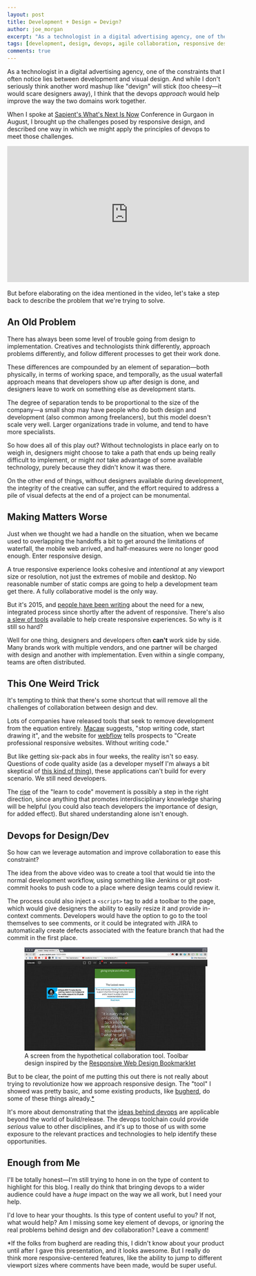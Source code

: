 ```yaml
---
layout: post
title: Development + Design = Devign?
author: joe_morgan
excerpt: "As a technologist in a digital advertising agency, one of the constraints that I often notice lies between development and visual design. And while I don't seriously think another word mashup like &quot;devign&quot; will stick (too cheesy&mdash;it would scare designers away), I think the devops approach would help."
tags: [development, design, devops, agile collaboration, responsive design]
comments: true
---
```


As a technologist in a digital advertising agency, one of the constraints that I often notice lies between development and visual design. And while I don't seriously think another word mashup like "devign" will stick (too cheesy&mdash;it would scare designers away), I think that the devops <em>approach</em> would help improve the way the two domains work together.

When I spoke at <a href="https://twitter.com/search?q=%23wnin2015&amp;src=typd" target="_blank" title="What's Next Is Now 2015 on Twitter">Sapient's What's Next Is Now</a> Conference in Gurgaon in August, I brought up the challenges posed by responsive design, and described one way in which we might apply the principles of devops to meet those challenges.

<iframe width="560" height="315" src="https://www.youtube.com/embed/F9JRKOPeATo" frameborder="0" allowfullscreen></iframe>

But before elaborating on the idea mentioned in the video, let's take a step back to describe the problem that we're trying to solve.

<!--break-->

## An Old Problem ##

There has always been some level of trouble going from design to implementation. Creatives and technologists think differently, approach problems differently, and follow different processes to get their work done.

These differences are compounded by an element of separation&mdash;both physically, in terms of working space, and temporally, as the usual waterfall approach means that developers show up after design is done, and designers leave to work on something else as development starts.

The degree of separation tends to be proportional to the size of the company&mdash;a small shop may have people who do both design and development (also common among freelancers), but this model doesn't scale very well. Larger organizations trade in volume, and tend to have more specialists.

So how does all of this play out? Without technologists in place early on to weigh in, designers might choose to take a path that ends up being really difficult to implement, or might <em>not</em> take advantage of some available technology, purely because they didn't know it was there.

On the other end of things, without designers available during development, the integrity of the creative can suffer, and the effort required to address a pile of visual defects at the end of a project can be monumental.

## Making Matters Worse ##

Just when we thought we had a handle on the situation, when we became used to overlapping the handoffs a bit to get around the limitations of waterfall, the mobile web arrived, and half-measures were no longer good enough. Enter responsive design.

A true responsive experience looks cohesive and <em>intentional</em> at any viewport size or resolution, not just the extremes of mobile and desktop. No reasonable number of static comps are going to help a development team get there. A fully collaborative model is the only way.

But it's 2015, and <a href="https://24ways.org/2011/collaborative-development-for-a-responsively-designed-web/" target="_blank" title="Collaborative Development for a Responsively Designed Web by Paul Lloyd">people have been writing</a> about the need for a new, integrated process since shortly after the advent of responsive. There's also <a href="https://bradfrost.github.io/this-is-responsive/resources.html#design-tools" target="_blank" title="Brad Frost - This Is Responsive">a slew of tools</a> available to help create responsive experiences. So why is it still so hard?

Well for one thing, designers and developers often <strong>can't</strong> work side by side. Many brands work with multiple vendors, and one partner will be charged with design and another with implementation. Even within a single company, teams are often distributed.

## This One Weird Trick ##

It's tempting to think that there's some shortcut that will remove all the challenges of collaboration between design and dev.

Lots of companies have released tools that seek to remove development from the equation entirely. <a href="http://macaw.co/" target="_blank" title="Macaw.co">Macaw</a> suggests, "stop writing code, start drawing it", and the website for <a href="https://webflow.com/" target="_blank" title="webflow.com">webflow</a> tells prospects to "Create professional responsive websites. Without writing code."

But like getting six-pack abs in four weeks, the reality isn't so easy. Questions of code quality aside (as a developer myself I'm always a bit skeptical of <a href="https://www.adobe.com/products/dreamweaver.html" target="_blank" title="Adobe Dreaweaver">this kind of thing</a>), these applications can't build for every scenario. We still need developers.

The <a href="https://www.google.com/trends/explore#q=learn%20to%20code" target="_blank" title="Google Trends analysis of the phrase &quot;learn to code&quot;">rise</a> of the "learn to code" movement is possibly a step in the right direction, since anything that promotes interdisciplinary knowledge sharing will be helpful (you could also teach developers the importance of design, for added effect). But shared understanding alone isn't enough.

## Devops for Design/Dev ##

So how can we leverage automation and improve collaboration to ease this constraint?

The idea from the above video was to create a tool that would tie into the normal development workflow, using something like Jenkins or git post-commit hooks to push code to a place where design teams could review it.

The process could also inject a <code>&lt;script&gt;</code> tag to add a toolbar to the page, which would give designers the ability to easily resize it and provide in-context comments. Developers would have the option to go to the tool themselves to see comments, or it could be integrated with JIRA to automatically create defects associated with the feature branch that had the commit in the first place.

<figure>
	<img src="/images/devign.jpg" alt="Screenshot of a hypothetical design/dev collaboration tool" />
	<figcaption>
		A screen from the hypothetical collaboration tool. Toolbar design inspired by the <a href="http://responsive.victorcoulon.fr/" target="_blank" title="Responsive Web Design Bookmarklet">Responsive Web Design Bookmarklet</a>
	</figcaption>
</figure>

But to be clear, the point of me putting this out there is not really about trying to revolutionize how we approach responsive design. The "tool" I showed was pretty basic, and some existing products, like <a href="http://bugherd.com/" target="_blank" title="bugherd.com">bugherd</a>, do some of these things already.<a href="#note-to-bugherd" title="Jump to a message intended for the folks at bugherd">*</a>

It's more about demonstrating that the <a href="http://itrevolution.com/the-three-ways-principles-underpinning-devops/" target="_blank" title="The Three Ways, IT Revolution Press">ideas behind devops</a> are applicable beyond the world of build/release. The devops toolchain could provide <em>serious</em> value to other disciplines, and it's up to those of us with some exposure to the relevant practices and technologies to help identify these opportunities.

## Enough from Me ##
I'll be totally honest&mdash;I'm still trying to hone in on the type of content to highlight for this blog. I really do think that bringing devops to a wider audience could have a <em>huge</em> impact on the way we all work, but I need your help.

<p class="over-to-you">
	I'd love to hear your thoughts. Is this type of content useful to you? If not, what would help? Am I missing some key element of devops, or ignoring the real problems behind design and dev collaboration? Leave a comment!
</p>


<p class="footnote" id="note-to-bugherd">
	*If the folks from bugherd are reading this, I didn't know about your product until after I gave this presentation, and it looks awesome. But I really do think more responsive-centered features, like the ability to jump to different viewport sizes where comments have been made, would be super useful.
</p>